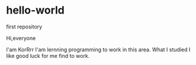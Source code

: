 # hello-world
first repository

Hi,everyone

I'am KorRrr I'am lernning programming to work in this area.
What I studied I like good luck for me find to work.

